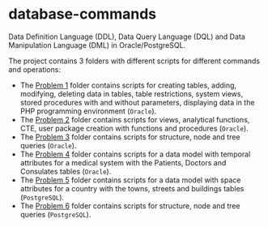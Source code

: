 # database-commands
Data Definition Language (DDL), Data Query Language (DQL) and Data Manipulation Language (DML) in Oracle/PostgreSQL.

The project contains 3 folders with different scripts for different commands and operations:
- The [Problem 1](https://github.com/Iri25/ds-Iri25/tree/main/Problem%201) folder contains scripts for creating tables, adding, modifying, deleting data in tables, table restrictions, system views, stored procedures with and without parameters, displaying data in the PHP programming environment (``Oracle``).
- The [Problem 2](https://github.com/Iri25/ds-Iri25/tree/main/Problem%202) folder contains scripts for views, analytical functions, CTE, user package creation with functions and procedures (``Oracle``).
- The [Problem 3](https://github.com/Iri25/ds-Iri25/tree/main/Problem%203) folder contains scripts for structure, node and tree queries (``Oracle``).
- The [Problem 4](https://github.com/Iri25/ds-Iri25/tree/main/Problem%204) folder contains scripts for a data model with temporal attributes for a medical system with the Patients, Doctors and Consulates tables (``Oracle``).
- The [Problem 5](https://github.com/Iri25/ds-Iri25/tree/main/Problem%205) folder contains scripts for a data model with space attributes for a country with the towns, streets and buildings tables (``PostgreSQL``).
- The [Problem 6](https://github.com/Iri25/ds-Iri25/tree/main/Problem%206) folder contains scripts for structure, node and tree queries (``PostgreSQL``).
